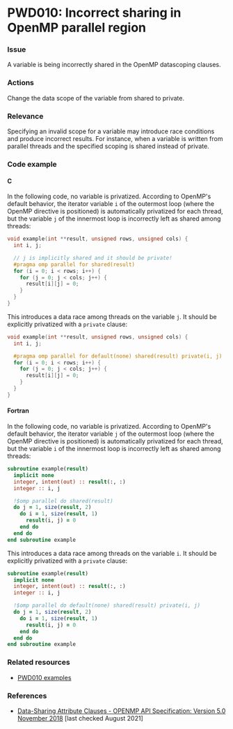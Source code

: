 # PWD010: Incorrect sharing in OpenMP parallel region

### Issue

A variable is being incorrectly shared in the OpenMP datascoping clauses.

### Actions

Change the data scope of the variable from shared to private.

### Relevance

Specifying an invalid scope for a variable may introduce race conditions and
produce incorrect results. For instance, when a variable is written from
parallel threads and the specified scoping is shared instead of private.

### Code example

#### C

In the following code, no variable is privatized. According to OpenMP's default
behavior, the iterator variable `i` of the outermost loop (where the OpenMP
directive is positioned) is automatically privatized for each thread, but the
variable `j` of the innermost loop is incorrectly left as shared among threads:

```c
void example(int **result, unsigned rows, unsigned cols) {
  int i, j;

  // j is implicitly shared and it should be private!
  #pragma omp parallel for shared(result)
  for (i = 0; i < rows; i++) {
    for (j = 0; j < cols; j++) {
      result[i][j] = 0;
    }
  }
}
```

This introduces a data race among threads on the variable `j`. It should be
explicitly privatized with a `private` clause:

```c
void example(int **result, unsigned rows, unsigned cols) {
  int i, j;

  #pragma omp parallel for default(none) shared(result) private(i, j)
  for (i = 0; i < rows; i++) {
    for (j = 0; j < cols; j++) {
      result[i][j] = 0;
    }
  }
}
```

#### Fortran

In the following code, no variable is privatized. According to OpenMP's default
behavior, the iterator variable `j` of the outermost loop (where the OpenMP
directive is positioned) is automatically privatized for each thread, but the
variable `i` of the innermost loop is incorrectly left as shared among threads:

```fortran
subroutine example(result)
  implicit none
  integer, intent(out) :: result(:, :)
  integer :: i, j

  !$omp parallel do shared(result)
  do j = 1, size(result, 2)
    do i = 1, size(result, 1)
      result(i, j) = 0
    end do
  end do
end subroutine example
```

This introduces a data race among threads on the variable `i`. It should be
explicitly privatized with a `private` clause:

```fortran
subroutine example(result)
  implicit none
  integer, intent(out) :: result(:, :)
  integer :: i, j

  !$omp parallel do default(none) shared(result) private(i, j)
  do j = 1, size(result, 2)
    do i = 1, size(result, 1)
      result(i, j) = 0
    end do
  end do
end subroutine example
```

### Related resources

* [PWD010 examples](https://github.com/codee-com/open-catalog/tree/main/Checks/PWD010/)

### References

* [Data-Sharing Attribute Clauses - OPENMP API Specification: Version 5.0 November 2018](https://www.openmp.org/spec-html/5.0/openmpsu106.html)
[last checked August 2021]
